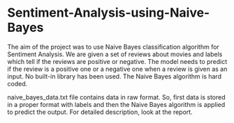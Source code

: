 # Sentiment-Analysis-using-Naive-Bayes

The aim of the project was to use Naive  Bayes classification algorithm for Sentiment Analysis. We are given a set of reviews about movies and labels which tell if the reviews are positive or negative. The model needs to predict if the review is a positive one or a negative one when a review is given as an input. No built-in library has been used. The Naive Bayes algorithm is hard coded.

naive_bayes_data.txt file contains data in raw format. So, first data is stored in a proper format with labels and then the Naive Bayes algorithm is applied to predict the output. For detailed description, look at the report.
